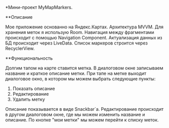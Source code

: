 *Мини-проект MyMapMarkers.

**Описание

Мое приложение основанно на Яндекс.Картах. Архитектура MVVM. Для хранения меток я использую Room.
Навигация между фрагментами происходит с помощью Navigation Component. Актуализация данных из БД
происходит через LiveData. Список маркеров строится через RecyclerView.

**Функциональность

Долгим тапом на карте ставится метка. В диалоговом окне записываем название и краткое описание
метки. При тапе на метке выходит диалоговое окно, в котором мы можем выбрать следующие пункты:

1. Показать описание
2. Редактирование
3. Удалить метку

Описание показывается в виде Snackbar`а. Редактирование происходит в другом диалоговом окне, где
мы можем изменить название и описание. По кнопке "мои метки" мы можем перейти к списку меток.
